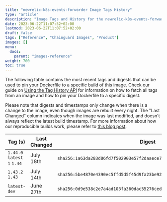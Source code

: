 ```yaml
---
title: "newrelic-k8s-events-forwarder Image Tags History"
type: "article"
description: "Image Tags and History for the newrelic-k8s-events-forwarder Chainguard Image"
date: 2023-06-22T11:07:52+02:00
lastmod: 2023-06-22T11:07:52+02:00
draft: false
tags: ["Reference", "Chainguard Images", "Product"]
images: []
menu:
  docs:
    parent: "images-reference"
weight: 700
toc: true
---
```


The following table contains the most recent tags and digests that can be used to pin your Dockerfile to a specific build of this image. Check our guide on [Using the Tag History API](/chainguard/chainguard-images/using-the-tag-history-api/) for information on how to fetch all tags from an image and how to pin your Dockerfile to a specific digest.

Please note that digests and timestamps only change when there is a change to the image, even though images are rebuilt every night. The "Last Changed" column indicates when the image was last modified, and doesn't always reflect the latest build timestamp. For more information about how our reproducible builds work, please refer to [this blog post](https://www.chainguard.dev/unchained/reproducing-chainguards-reproducible-image-builds).

| Tag (s)                       | Last Changed | Digest                                                                    |
|-------------------------------|--------------|---------------------------------------------------------------------------|
|  `1.44.0` `latest` `1` `1.44` | July 18th    | `sha256:1a63da283d86fd7f502903e57f2daaece738964a05451192648a6b574b60db62` |
|  `1.43.2` `1.43`              | July 14th    | `sha256:5be4870e4390ec5ffd5d5f45d9fa23be92bc2b71c8f34e8d6da7302a46e4a17d` |
|  `latest-dev`                 | June 27th    | `sha256:0d9e538c2e7a4ad103fa360dac55276cedd6d622786edd512ac25b668aef952a` |
